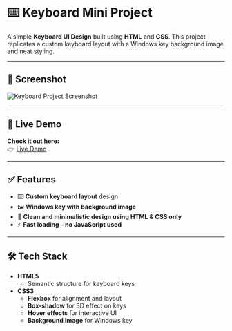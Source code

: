 # ⌨️ Keyboard Mini Project  

A simple **Keyboard UI Design** built using **HTML** and **CSS**. This project replicates a custom keyboard layout with a Windows key background image and neat styling.

---

## 📸 Screenshot  
![Keyboard Project Screenshot](Project%20Screenshot.png)

---

## 🚀 Live Demo  
**Check it out here:**  
👉 [Live Demo](https://pravinwankhare.github.io/Keyboard-Mini-Project/)

---

## ✅ Features  
- ⌨️ **Custom keyboard layout** design  
- 🖼 **Windows key with background image**  
- 🎨 **Clean and minimalistic design using HTML & CSS only**  
- ⚡ **Fast loading – no JavaScript used**  

---

## 🛠️ Tech Stack  
- **HTML5**  
  - Semantic structure for keyboard keys  
- **CSS3**  
  - **Flexbox** for alignment and layout  
  - **Box-shadow** for 3D effect on keys  
  - **Hover effects** for interactive UI  
  - **Background image** for Windows key
    
